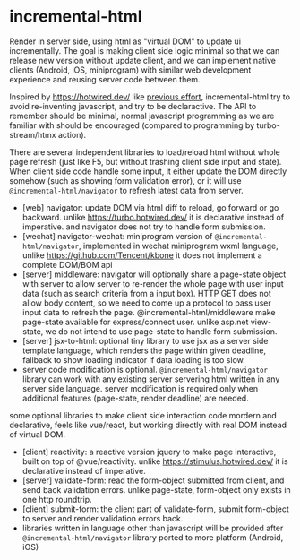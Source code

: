 # incremental-html

Render in server side, using html as "virtual DOM" to update ui incrementally. The goal is making client side logic minimal so that we can release new version without update client, and we can implement native clients (Android, iOS, miniprogram) with similar web development experience and reusing server code between them.

Inspired by https://hotwired.dev/ like [previous effort](https://github.com/taowen/awesome-html), incremental-html try to avoid re-inventing javascript, and try to be declaractive. The API to remember should be minimal, normal javascript programming as we are familiar with should be encouraged (compared to programming by turbo-stream/htmx action).

There are several independent libraries to load/reload html without whole page refresh (just like F5, but without trashing client side input and state). When client side code handle some input, it either update the DOM directly somehow (such as showing form validation error), or it will use `@incremental-html/navigator` to refresh latest data from server.

* [web] navigator: update DOM via html diff to reload, go forward or go backward. unlike https://turbo.hotwired.dev/ it is declarative instead of imperative. and navigator does not try to handle form submission.
* [wechat] navigator-wechat: miniprogram version of `@incremental-html/navigator`, implemented in wechat miniprogram wxml language, unlike https://github.com/Tencent/kbone it does not implement a complete DOM/BOM api 
* [server] middleware: navigator will optionally share a page-state object with server to allow server to re-render the whole page with user input data (such as search criteria from a input box). HTTP GET does not allow body content, so we need to come up a protocol to pass user input data to refresh the page. @incremental-html/middleware make page-state available for express/connect user. unlike asp.net view-state, we do not intend to use page-state to handle form submission.
* [server] jsx-to-html: optional tiny library to use jsx as a server side template language, which renders the page within given deadline, fallback to show loading indicator if data loading is too slow.
* server code modification is optional. `@incremental-html/navigator` library can work with any existing server servering html written in any server side language. server modification is required only when additional features (page-state, render deadline) are needed. 

some optional libraries to make client side interaction code mordern and declarative, feels like vue/react, but working directly with real DOM instead of virtual DOM.

* [client] reactivity: a reactive version jquery to make page interactive, built on top of @vue/reactivity. unlike https://stimulus.hotwired.dev/ it is declarative instead of imperative.
* [server] validate-form: read the form-object submitted from client, and send back validation errors. unlike page-state, form-object only exists in one http roundtrip.
* [client] submit-form: the client part of validate-form, submit form-object to server and render validation errors back.
* libraries written in language other than javascript will be provided after `@incremental-html/navigator` library ported to more platform (Android, iOS)